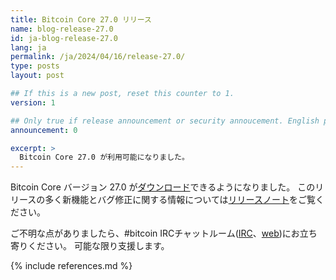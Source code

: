 ```yaml
---
title: Bitcoin Core 27.0 リリース
name: blog-release-27.0
id: ja-blog-release-27.0
lang: ja
permalink: /ja/2024/04/16/release-27.0/
type: posts
layout: post

## If this is a new post, reset this counter to 1.
version: 1

## Only true if release announcement or security annoucement. English posts only
announcement: 0

excerpt: >
  Bitcoin Core 27.0 が利用可能になりました。
---
```

Bitcoin Core バージョン 27.0 が[ダウンロード][download page]できるようになりました。
このリリースの多く新機能とバグ修正に関する情報については[リリースノート][release notes]をご覧ください。


ご不明な点がありましたら、#bitcoin IRCチャットルーム([IRC][irc]、[web][web irc])にお立ち寄りください。
可能な限り支援します。

[release notes]: /ja/releases/27.0/
[IRC]: irc://irc.libera.chat/bitcoin
[web irc]: https://web.libera.chat/#bitcoin
[download page]: /ja/download

{% include references.md %}
